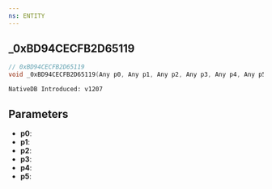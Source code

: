 ```yaml
---
ns: ENTITY
---
```

## _0xBD94CECFB2D65119

```c
// 0xBD94CECFB2D65119
void _0xBD94CECFB2D65119(Any p0, Any p1, Any p2, Any p3, Any p4, Any p5);
```

```
NativeDB Introduced: v1207
```

## Parameters
* **p0**:
* **p1**:
* **p2**:
* **p3**:
* **p4**:
* **p5**:
